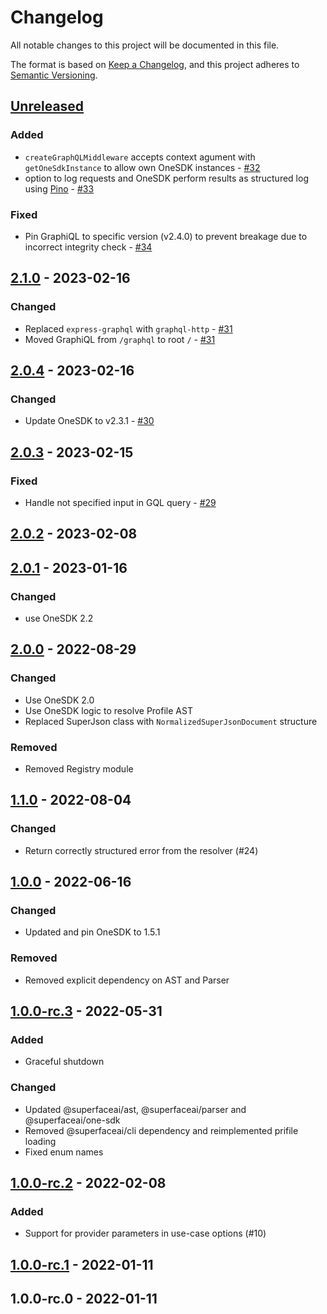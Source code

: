 # Changelog

All notable changes to this project will be documented in this file.

The format is based on [Keep a Changelog](https://keepachangelog.com/en/1.0.0/),
and this project adheres to [Semantic Versioning](https://semver.org/spec/v2.0.0.html).

## [Unreleased]
### Added
- `createGraphQLMiddleware` accepts context agument with `getOneSdkInstance` to allow own OneSDK instances - [#32](https://github.com/superfaceai/one-service/pull/32)
- option to log requests and OneSDK perform results as structured log using [Pino](https://github.com/pinojs/pino) - [#33](https://github.com/superfaceai/one-service/pull/33)

### Fixed
- Pin GraphiQL to specific version (v2.4.0) to prevent breakage due to incorrect integrity check - [#34](https://github.com/superfaceai/one-service/pull/34)

## [2.1.0] - 2023-02-16
### Changed
- Replaced `express-graphql` with `graphql-http` - [#31](https://github.com/superfaceai/one-service/pull/31)
- Moved GraphiQL from `/graphql` to root `/` - [#31](https://github.com/superfaceai/one-service/pull/31)

## [2.0.4] - 2023-02-16
### Changed
- Update OneSDK to v2.3.1 - [#30](https://github.com/superfaceai/one-service/pull/30)

## [2.0.3] - 2023-02-15
### Fixed
- Handle not specified input in GQL query - [#29](https://github.com/superfaceai/one-service/pull/29)

## [2.0.2] - 2023-02-08

## [2.0.1] - 2023-01-16
### Changed
- use OneSDK 2.2

## [2.0.0] - 2022-08-29
### Changed
- Use OneSDK 2.0
- Use OneSDK logic to resolve Profile AST
- Replaced SuperJson class with `NormalizedSuperJsonDocument` structure

### Removed
- Removed Registry module

## [1.1.0] - 2022-08-04
### Changed
- Return correctly structured error from the resolver (#24)

## [1.0.0] - 2022-06-16
### Changed
- Updated and pin OneSDK to 1.5.1

### Removed
- Removed explicit dependency on AST and Parser

## [1.0.0-rc.3] - 2022-05-31
### Added
- Graceful shutdown

### Changed
- Updated @superfaceai/ast, @superfaceai/parser and @superfaceai/one-sdk
- Removed @superfaceai/cli dependency and reimplemented prifile loading
- Fixed enum names

## [1.0.0-rc.2] - 2022-02-08
### Added
- Support for provider parameters in use-case options (#10)

## [1.0.0-rc.1] - 2022-01-11

## 1.0.0-rc.0 - 2022-01-11

[Unreleased]: https://github.com/superfaceai/one-service/compare/v2.1.0...HEAD
[2.1.0]: https://github.com/superfaceai/one-service/compare/v2.0.4...v2.1.0
[2.0.4]: https://github.com/superfaceai/one-service/compare/v2.0.3...v2.0.4
[2.0.3]: https://github.com/superfaceai/one-service/compare/v2.0.2...v2.0.3
[2.0.2]: https://github.com/superfaceai/one-service/compare/v2.0.1...v2.0.2
[2.0.1]: https://github.com/superfaceai/one-service/compare/v2.0.0...v2.0.1
[2.0.0]: https://github.com/superfaceai/one-service/compare/v1.1.0...v2.0.0
[1.1.0]: https://github.com/superfaceai/one-service/compare/v1.0.0...v1.1.0
[1.0.0]: https://github.com/superfaceai/one-service/compare/v1.0.0-rc.3...v1.0.0
[1.0.0-rc.3]: https://github.com/superfaceai/one-service/compare/v1.0.0-rc.2...v1.0.0-rc.3
[1.0.0-rc.2]: https://github.com/superfaceai/one-service/compare/v1.0.0-rc.1...v1.0.0-rc.2
[1.0.0-rc.1]: https://github.com/superfaceai/one-service/compare/v1.0.0-rc.0...v1.0.0-rc.1
